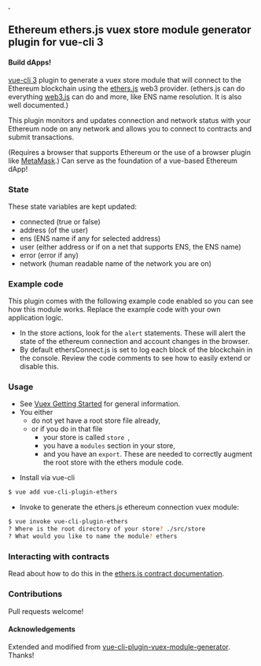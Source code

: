 <a href="https://npmjs.com/package/vue-cli-plugin-ethers">
    <img alt="" src="https://img.shields.io/npm/v/vue-cli-plugin-ethers/latest.svg?style=flat-square">
</a>
<a href="https://npmjs.com/package/vue-cli-plugin-ethers">
    <img alt="" src="https://img.shields.io/npm/dm/vue-cli-plugin-ethers.svg?style=flat-square">
</a>

## Ethereum ethers.js vuex store module generator plugin for vue-cli 3
#### Build dApps!

[vue-cli 3](https://github.com/vuejs/vue-cli) plugin to generate a vuex store module that will connect to the Ethereum blockchain using the [ethers.js](https://github.com/ethers-io/ethers.js/) web3 provider. (ethers.js can do everything [web3.js](https://github.com/ethereum/web3.js/) can do and more, like ENS name resolution. It is also well documented.)

This plugin monitors and updates connection and network status with your Ethereum node on any network and allows you to connect to contracts and submit transactions.

(Requires a browser that supports Ethereum or the use of a browser plugin like [MetaMask](https://metamask.io/).) Can serve as the foundation of a vue-based Ethereum dApp!

### State
These state variables are kept updated:
* connected (true or false)
* address (of the user)
* ens (ENS name if any for selected address)
* user (either address or if on a net that supports ENS, the ENS name)
* error (error if any)
* network (human readable name of the network you are on)

### Example code
This plugin comes with the following example code enabled so you can see how this module works. Replace the example code with your own application logic.
* In the store actions, look for the ```alert``` statements. These will alert the state of the ethereum connection and account changes in the browser.
* By default ethersConnect.js is set to log each block of the blockchain in the console. Review the code comments to see how to easily extend or disable this.

### Usage

* See [Vuex Getting Started](https://vuex.vuejs.org/guide/) for general information.
* You either
  * do not yet have a root store file already,
  * or if you do in that file
    *  your store is called ```store ```,
    * you have a ```modules``` section in your store,
    * and you have an ```export```. These are needed to correctly augment the root store with the ethers module code.


- Install via vue-cli

```sh
$ vue add vue-cli-plugin-ethers
```

- Invoke to generate the ethers.js ethereum connection vuex module:

```sh
$ vue invoke vue-cli-plugin-ethers
? Where is the root directory of your store? ./src/store
? What would you like to name the module? ethers
```


### Interacting with contracts
Read about how to do this in the [ethers.js contract documentation](https://docs.ethers.io/ethers.js/html/api-contract.html).

### Contributions
Pull requests welcome!



#### Acknowledgements
Extended and modified from [vue-cli-plugin-vuex-module-generator](https://github.com/paulgv/vue-cli-plugin-vuex-module-generator). Thanks!

